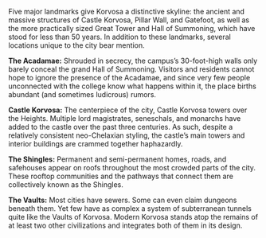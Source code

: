 Five major landmarks give Korvosa a distinctive skyline: the ancient and massive structures of Castle Korvosa, Pillar Wall, and Gatefoot, as well as the more practically sized Great Tower and Hall of Summoning, which have stood for less than 50 years. In addition to these landmarks, several locations unique to the city bear mention.

**The Acadamae:** Shrouded in secrecy, the campus’s 30-foot-high walls only barely conceal the grand Hall of Summoning. Visitors and residents cannot hope to ignore the presence of the Acadamae, and since very few people unconnected with the college know what happens within it, the place births abundant (and sometimes ludicrous) rumors.

**Castle Korvosa:** The centerpiece of the city, Castle Korvosa towers over the Heights. Multiple lord magistrates, seneschals, and monarchs have added to the castle over the past three centuries. As such, despite a relatively consistent neo-Chelaxian styling, the castle’s main towers and interior buildings are crammed together haphazardly.

**The Shingles:** Permanent and semi-permanent homes, roads, and safehouses appear on roofs throughout the most crowded parts of the city. These rooftop communities and the pathways that connect them are collectively known as the Shingles.

**The Vaults:** Most cities have sewers. Some can even claim dungeons beneath them. Yet few have as complex a system of subterranean tunnels quite like the Vaults of Korvosa. Modern Korvosa stands atop the remains of at least two other civilizations and integrates both of them in its design.